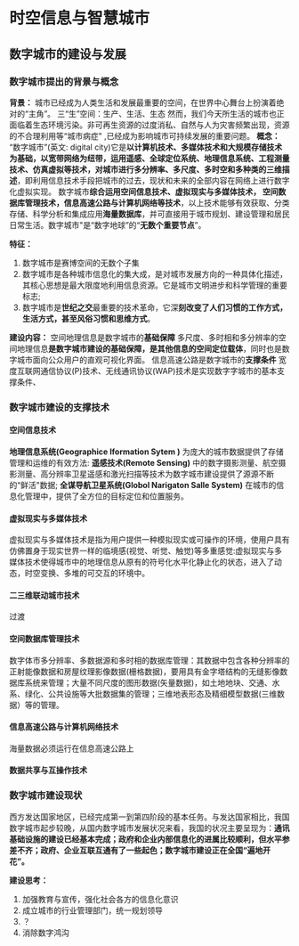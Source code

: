 # 时空信息与智慧城市

## 数字城市的建设与发展

### 数字城市提出的背景与概念

**背景：** 城市已经成为人类生活和发展最重要的空间，在世界中心舞台上扮演着绝对的“主角”。
三“生”空间：生产、生活、生态
然而，我们今天所生活的城市也正面临着生态环境污染。非可再生资源的过度消私、自然与人为灾害频繁出现，资源的不合理利用等“城市病症" ,已经成为影响城市可持续发展的重要问题。
**概念：** “数字城市”(英文: digital city)它是**以计算机技术、多媒体技术和大规模存储技术为基础，以宽带网络为纽带，运用遥感、全球定位系统、地理信息系统、工程测量技术、仿真虚拟等技术，对城市进行多分辨率、多尺度、多时空和多种类的三维描述**，即利用信息技术手段把城市的过去，现状和未来的全部内容在网络上进行数字化虚拟实现。
数字城市**综合运用空间信息技术、虚拟现实与多媒体技术， 空间数据库管理技术，信息高速公路与计算机网络等技术**，以上技术能够有效获取、分类存储、科学分析和集成应用**海量数据库**，并可直接用于城市规划、建设管理和居民日常生活。数字城市"是“数字地球”的“**无数个重要节点**”。

**特征：**

1. 数字城市是赛博空间的无数个子集
2. 数字城市是各种城市信息化的集大成，是对城市发展方向的一种具体化描述，其核心思想是最大限度地利用信息资源。它是城市文明进步和科学管理的重要标志;
3. 数字城市是**世纪之交**最重要的技术革命，它深**刻改变了人们习惯的工作方式，生活方式，甚至风俗习惯和思维方式**。

**建设内容：**
空间地理信息是数字城市的**基础保障**
多尺度、多时相和多分辨率的空间地理信息**是数字城市建设的基础保障，是其他信息的空间定位载体**，同时也是数字城市面向公众用户的直观可视化界面。
信息高速公路是数字城市的**支撑条件**
宽度互联网通信协议(P)技术、无线通讯协议(WAP)技术是实现数字字城市的基本支撑条件、

### 数字城市建设的支撑技术

#### 空间信息技术

**地理信息系统(Geographice Iformation Sytem )** 为庞大的城市数据提供了存储管理和运维的有效方法:
**遥感技术(Remote Sensing)** 中的数字摄影测量、航空摄影测量、高分辨率卫星遥感和激光扫描等技术为数字城市建设提供了源源不断的“鲜活"数据;
**全谋导航卫星系统(Globol Narigaton Salle System)** 在城市的信息化管理中，提供了全方位的目标定位和位置服务。

#### 虚拟现实与多媒体技术

虚拟现实与多媒体技术是指为用户提供一种模拟现实或可操作的环境，使用户具有仿佛置身于现实世界一样的临境感(视觉、听觉、触觉)等多重感觉:虚拟现实与多媒体技术使得城市中的地理信息从原有的符号化水平化静止化的状态，进入了动态，时空变换、多堆的可交互的环境中。

#### 二三维联动城市技术

过渡

#### 空间数据库管理技术

数字体市多分辨率、多数据源和多时相的数据库管理：其数据中包含各种分辨率的正射能像数据和房屋纹理影像数据(栅格数据)，要用具有金字塔结构的无缝影像数据库系统来管理；大量不同尺度的图形数据(矢量数据)，如土地地块、交通、水系、绿化、公共设施等大批数据集的管理；三维地表形态及精细模型数据(三维数据）等的管理。

#### 信息高速公路与计算机网络技术

海量数据必须运行在信息高速公路上

#### 数据共享与互操作技术

### 数字城市建设现状

西方发达国家地区，已经完成第一到第四阶段的基本任务。与发达国家相比，我国数字城市起步较晚，从国内数字城市发展状况来看，我国的状况主要呈现为：**通讯基础设施的建设已经基本完成；政府和企业内部信息化的进属比较顺利，但水平参差不齐；政府、企业互联互通有了一些起色；数字城市建设正在全国“遍地开花”。**

**建设思考：**

1. 加强教育与宣传，强化社会各方的信息化意识
2. 成立城市的行业管理部门，统一规划领导
3. ？
4. 消除数字鸿沟
